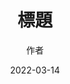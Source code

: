---
title: '標題'
thumbnails: '["https://raw.githubusercontent.com/Yhuang4881/cms-content-stage/main/content/resources/images/1647314137807-3264-2448-2.%E6%A8%82%E9%99%9E%E7%A7%91%E6%8A%80XPEC.JPG","https://raw.githubusercontent.com/Yhuang4881/cms-content-stage/main/content/resources/images/1647314137786-1300-867-3.%E4%B8%AD%E5%A4%AE%E7%A0%94%E7%A9%B6%E9%99%A2%E5%8D%97%E9%83%A8%E9%99%A2%E5%8D%80.jpg","https://raw.githubusercontent.com/Yhuang4881/cms-content-stage/main/content/resources/images/1647314137480-2048-1536-6.%E6%AD%A3%E6%83%A0%E9%A3%9F%E5%93%81.JPG","https://raw.githubusercontent.com/Yhuang4881/cms-content-stage/main/content/resources/images/1647314136916-1907-858-1.%E5%8F%B0%E5%8D%97%E5%AE%98%E7%94%B0%E8%81%B7%E8%A8%93%E4%B8%AD%E5%BF%83.jpg"]'
author: '作者'
date: '2022-03-14'
content: '<p></p>
<img src="https://raw.githubusercontent.com/Yhuang4881/cms-content-stage/main/content/resources/images/1647314137850-4404-4000-5.%E8%A1%9B%E7%94%9F%E7%A6%8F%E5%88%A9%E9%83%A8%E9%A3%9F%E5%93%81%E8%97%A5%E7%89%A9%E7%AE%A1%E7%90%86%E7%BD%B2.jpeg" alt="https://raw.githubusercontent.com/Yhuang4881/cms-content-stage/main/content/resources/images/1647314137850-4404-4000-5.衛生福利部食品藥物管理署.jpeg" style="height: auto;width: auto"/>
<p></p>
<img src="https://raw.githubusercontent.com/Yhuang4881/cms-content-stage/main/content/resources/images/1647314137919-4608-3456-4.%E5%8F%B0%E5%8D%97%E5%B8%82%E9%80%B2%E5%AD%B8%E5%9C%8B%E5%B0%8F.JPG" alt="https://raw.githubusercontent.com/Yhuang4881/cms-content-stage/main/content/resources/images/1647314137919-4608-3456-4.台南市進學國小.JPG" style="height: auto;width: auto"/>
<p></p>
'
---